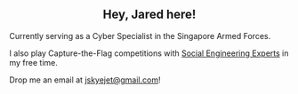 <h2 align="center"> Hey, Jared here! </h2>

Currently serving as a Cyber Specialist in the Singapore Armed Forces.

I also play Capture-the-Flag competitions with <a href="https://ctftime.org/team/154571z">Social Engineering Experts</a> in my free time.

Drop me an email at <a href="mailto:jskyejet@gmail.com">jskyejet@gmail.com</a>!
